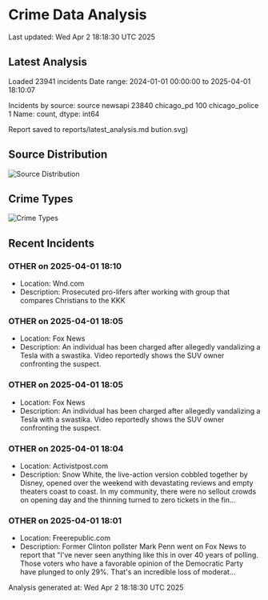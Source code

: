 # Crime Data Analysis
Last updated: Wed Apr  2 18:18:30 UTC 2025

## Latest Analysis

Loaded 23941 incidents
Date range: 2024-01-01 00:00:00 to 2025-04-01 18:10:07

Incidents by source:
source
newsapi           23840
chicago_pd          100
chicago_police        1
Name: count, dtype: int64

Report saved to reports/latest_analysis.md
bution.svg)

## Source Distribution
![Source Distribution](images/source_distribution.svg)

## Crime Types
![Crime Types](images/crime_types.svg)

## Recent Incidents

### OTHER on 2025-04-01 18:10
- Location: Wnd.com
- Description: Prosecuted pro-lifers after working with group that compares Christians to the KKK


### OTHER on 2025-04-01 18:05
- Location: Fox News
- Description: An individual has been charged after allegedly vandalizing a Tesla with a swastika. Video reportedly shows the SUV owner confronting the suspect.


### OTHER on 2025-04-01 18:05
- Location: Fox News
- Description: An individual has been charged after allegedly vandalizing a Tesla with a swastika. Video reportedly shows the SUV owner confronting the suspect.


### OTHER on 2025-04-01 18:04
- Location: Activistpost.com
- Description: Snow White, the live-action version cobbled together by Disney, opened over the weekend with devastating reviews and empty theaters coast to coast. In my community, there were no sellout crowds on opening day and the thinning turned to zero tickets in the fin…


### OTHER on 2025-04-01 18:01
- Location: Freerepublic.com
- Description: Former Clinton pollster Mark Penn went on Fox News to report that "I've never seen anything like this in over 40 years of polling. Those voters who have a favorable opinion of the Democratic Party have plunged to only 29%. That's an incredible loss of moderat…

Analysis generated at: Wed Apr  2 18:18:30 UTC 2025
